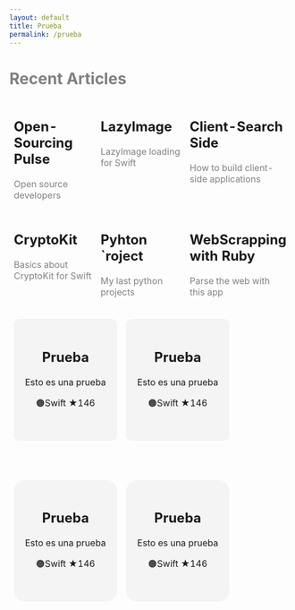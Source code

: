 ```yaml
---
layout: default
title: Prueba
permalink: /prueba
---
```


<h1 style="color: gray"><b>Recent Articles</b></h1>

<table style="width: 100%; horizontal-align: center; margin-left: auto; margin-right: auto">
  <tr>
    <td style="border-style: hidden; width: 33%; text-align: left; vertical-align: top">
      <h2><b>Open-Sourcing Pulse</b></h2>
      <p style="color: gray">Open source developers</p>
    </td>
    <td style="border-style: hidden; width: 33%; text-align: left; vertical-align: top">
      <h2><b>LazyImage</b></h2>
      <p style="color: gray">LazyImage loading for Swift</p>
    </td>
    <td style="border-style: hidden; width: 33%; text-align: left; vertical-align: top">
      <h2><b>Client-Search Side</b></h2>
      <p style="color: gray">How to build client-side applications</p>
    </td>
  </tr>
  <tr style="background-color: #FDFDFD">
    <td style="border-style: hidden; width: 33%; text-align: left; vertical-align: top">
      <h2><b>CryptoKit</b></h2>
      <p style="color: gray">Basics about CryptoKit for Swift</p>
    </td>
    <td style="border-style: hidden; width: 33%; text-align: left; vertical-align: top">
      <h2><b>Pyhton `roject</b></h2>
      <p style="color: gray">My last python projects</p>
    </td>
    <td style="border-style: hidden; width: 33%; text-align: left; vertical-align: top">
      <h2><b>WebScrapping with Ruby</b></h2>
      <p style="color: gray">Parse the web with this app</p>
    </td>
  </tr>
</table>

<table style="width: 100%; horizontal-align: center; margin-left: auto; margin-right: auto">
  <tr>
    <td style="border-style: hidden; width: 50%; text-align: left; vertical-align: top">
      <header style="background-color: #F4F4F4; border-radius: 10px; padding: 20px">
        <table>
          <tr>
            <h2><b>Prueba</b></h2>
          </tr>
          <tr>
            <p>Esto es una prueba</p>
          </tr>
          <tr>
            <p>🟠Swift   ★146</p>
          </tr>
        </table>
      </header>
    </td>
    <td style="border-style: hidden; width: 50%; text-align: left; vertical-align: top">
      <header style="background-color: #F4F4F4; border-radius: 10px; padding: 20px">
        <table>
          <tr>
            <h2><b>Prueba</b></h2>
          </tr>
          <tr>
            <p>Esto es una prueba</p>
          </tr>
          <tr>
            <p>🟠Swift   ★146</p>
          </tr>
        </table>
      </header>
    </td>
  </tr>
  <tr style="background-color: #FDFDFD">
    <td style="border-style: hidden; width: 50%; text-align: left; vertical-align: top">
      <header style="background-color: #F4F4F4; border-radius: 20px; padding: 20px">
        <table>
          <tr>
            <h2><b>Prueba</b></h2>
          </tr>
          <tr>
            <p>Esto es una prueba</p>
          </tr>
          <tr>
            <p>🟠Swift   ★146</p>
          </tr>
        </table>
      </header>
    </td>
    <td style="border-style: hidden; width: 33%; text-align: left; vertical-align: top">
      <header style="background-color: #F4F4F4; border-radius: 20px; padding: 20px">
        <table>
          <tr>
            <h2><b>Prueba</b></h2>
          </tr>
          <tr>
            <p>Esto es una prueba</p>
          </tr>
          <tr>
            <p>🟠Swift   ★146</p>
          </tr>
        </table>
      </header>
    </td>
  </tr>
</table>